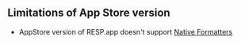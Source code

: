 ## Limitations of App Store version

* AppStore version of RESP.app doesn't support [Native Formatters](native-formatters.md)
  
  
